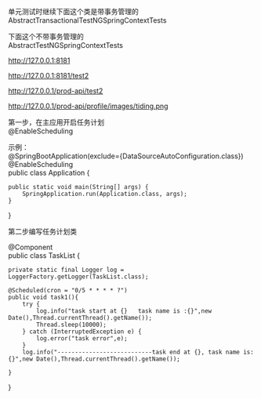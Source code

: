 
单元测试时继续下面这个类是带事务管理的  
AbstractTransactionalTestNGSpringContextTests  

下面这个不带事务管理的  
AbstractTestNGSpringContextTests  

http://127.0.0.1:8181

http://127.0.0.1:8181/test2

http://127.0.0.1/prod-api/test2

http://127.0.0.1/prod-api/profile/images/tiding.png


第一步，在主应用开启任务计划  
@EnableScheduling

示例：  
@SpringBootApplication(exclude={DataSourceAutoConfiguration.class})  
@EnableScheduling  
public class Application {  
	
	public static void main(String[] args) {  
		SpringApplication.run(Application.class, args);  
	}  
	
}  


第二步编写任务计划类  

@Component  
public class TaskList {  

    private static final Logger log = LoggerFactory.getLogger(TaskList.class);  

    @Scheduled(cron = "0/5 * * * * ?")  
    public void task1(){  
        try {  
            log.info("task start at {}   task name is :{}",new Date(),Thread.currentThread().getName());  
            Thread.sleep(10000);  
        } catch (InterruptedException e) {  
            log.error("task error",e);  
        }  
        log.info("---------------------------task end at {}, task name is:{}",new Date(),Thread.currentThread().getName());  

    }  
}  


